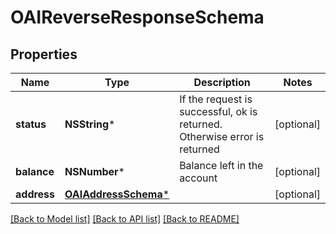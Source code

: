 # OAIReverseResponseSchema

## Properties
Name | Type | Description | Notes
------------ | ------------- | ------------- | -------------
**status** | **NSString*** | If the request is successful, ok is returned. Otherwise error is returned | [optional] 
**balance** | **NSNumber*** | Balance left in the account | [optional] 
**address** | [**OAIAddressSchema***](OAIAddressSchema.md) |  | [optional] 

[[Back to Model list]](../README.md#documentation-for-models) [[Back to API list]](../README.md#documentation-for-api-endpoints) [[Back to README]](../README.md)


